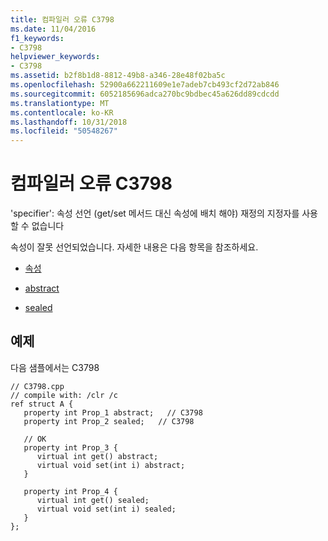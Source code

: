 ```yaml
---
title: 컴파일러 오류 C3798
ms.date: 11/04/2016
f1_keywords:
- C3798
helpviewer_keywords:
- C3798
ms.assetid: b2f8b1d8-8812-49b8-a346-28e48f02ba5c
ms.openlocfilehash: 52900a662211609e1e7adeb7cb493cf2d72ab846
ms.sourcegitcommit: 6052185696adca270bc9bdbec45a626dd89cdcdd
ms.translationtype: MT
ms.contentlocale: ko-KR
ms.lasthandoff: 10/31/2018
ms.locfileid: "50548267"
---
```

# <a name="compiler-error-c3798"></a>컴파일러 오류 C3798

'specifier': 속성 선언 (get/set 메서드 대신 속성에 배치 해야) 재정의 지정자를 사용할 수 없습니다

속성이 잘못 선언되었습니다. 자세한 내용은 다음 항목을 참조하세요.

- [속성](../../windows/property-cpp-component-extensions.md)

- [abstract](../../windows/abstract-cpp-component-extensions.md)

- [sealed](../../windows/sealed-cpp-component-extensions.md)

## <a name="example"></a>예제

다음 샘플에서는 C3798

```
// C3798.cpp
// compile with: /clr /c
ref struct A {
   property int Prop_1 abstract;   // C3798
   property int Prop_2 sealed;   // C3798

   // OK
   property int Prop_3 {
      virtual int get() abstract;
      virtual void set(int i) abstract;
   }

   property int Prop_4 {
      virtual int get() sealed;
      virtual void set(int i) sealed;
   }
};
```